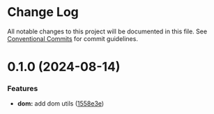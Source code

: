 # Change Log

All notable changes to this project will be documented in this file.
See [Conventional Commits](https://conventionalcommits.org) for commit guidelines.

# 0.1.0 (2024-08-14)

### Features

- **dom:** add dom utils ([1558e3e](https://github.com/rambler-digital-solutions/rambler-common/commit/1558e3e2f31cbb2539ca6ff10f92d08fa44b139c))
